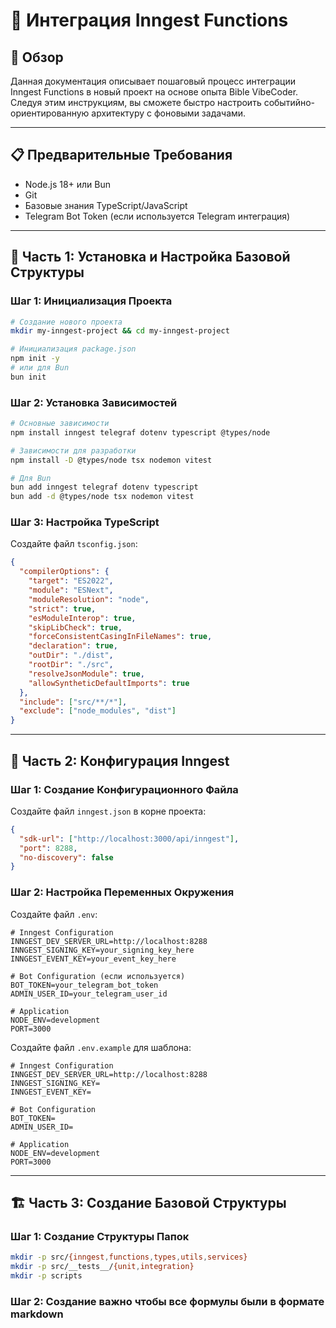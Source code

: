 # 📘 Интеграция Inngest Functions

## 🎯 Обзор

Данная документация описывает пошаговый процесс интеграции Inngest Functions в новый проект на основе опыта Bible VibeCoder. Следуя этим инструкциям, вы сможете быстро настроить событийно-ориентированную архитектуру с фоновыми задачами.

---

## 📋 Предварительные Требования

- Node.js 18+ или Bun
- Git
- Базовые знания TypeScript/JavaScript
- Telegram Bot Token (если используется Telegram интеграция)

---

## 🚀 Часть 1: Установка и Настройка Базовой Структуры

### Шаг 1: Инициализация Проекта

```bash
# Создание нового проекта
mkdir my-inngest-project && cd my-inngest-project

# Инициализация package.json
npm init -y
# или для Bun
bun init
```

### Шаг 2: Установка Зависимостей

```bash
# Основные зависимости
npm install inngest telegraf dotenv typescript @types/node

# Зависимости для разработки
npm install -D @types/node tsx nodemon vitest

# Для Bun
bun add inngest telegraf dotenv typescript
bun add -d @types/node tsx nodemon vitest
```

### Шаг 3: Настройка TypeScript

Создайте файл `tsconfig.json`:

```json
{
  "compilerOptions": {
    "target": "ES2022",
    "module": "ESNext",
    "moduleResolution": "node",
    "strict": true,
    "esModuleInterop": true,
    "skipLibCheck": true,
    "forceConsistentCasingInFileNames": true,
    "declaration": true,
    "outDir": "./dist",
    "rootDir": "./src",
    "resolveJsonModule": true,
    "allowSyntheticDefaultImports": true
  },
  "include": ["src/**/*"],
  "exclude": ["node_modules", "dist"]
}
```

---

## 🔧 Часть 2: Конфигурация Inngest

### Шаг 1: Создание Конфигурационного Файла

Создайте файл `inngest.json` в корне проекта:

```json
{
  "sdk-url": ["http://localhost:3000/api/inngest"],
  "port": 8288,
  "no-discovery": false
}
```

### Шаг 2: Настройка Переменных Окружения

Создайте файл `.env`:

```env
# Inngest Configuration
INNGEST_DEV_SERVER_URL=http://localhost:8288
INNGEST_SIGNING_KEY=your_signing_key_here
INNGEST_EVENT_KEY=your_event_key_here

# Bot Configuration (если используется)
BOT_TOKEN=your_telegram_bot_token
ADMIN_USER_ID=your_telegram_user_id

# Application
NODE_ENV=development
PORT=3000
```

Создайте файл `.env.example` для шаблона:

```env
# Inngest Configuration
INNGEST_DEV_SERVER_URL=http://localhost:8288
INNGEST_SIGNING_KEY=
INNGEST_EVENT_KEY=

# Bot Configuration
BOT_TOKEN=
ADMIN_USER_ID=

# Application
NODE_ENV=development
PORT=3000
```

---

## 🏗️ Часть 3: Создание Базовой Структуры

### Шаг 1: Создание Структуры Папок

```bash
mkdir -p src/{inngest,functions,types,utils,services}
mkdir -p src/__tests__/{unit,integration}
mkdir -p scripts
```

### Шаг 2: Создание **важно чтобы все формулы были в формате markdown**

